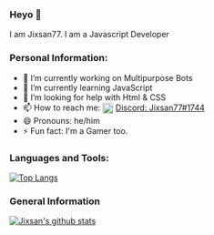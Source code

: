 ### Heyo 👋
I am Jixsan77. I am a Javascript Developer

### Personal Information:
- 🔭 I’m currently working on Multipurpose Bots
- 🌱 I’m currently learning JavaScript
- 🤔 I’m looking for help with Html & CSS
- 📫 How to reach me: <img src="https://discord.com/assets/e05ead6e6ebc08df9291738d0aa6986d.png" width="19px " style="text-align:center" align="center"> <a href="https://discord.com/users/760447160772067338">Discord: Jixsan77#1744</a>
- 😄 Pronouns: he/him
- ⚡ Fun fact: I'm a Gamer too.
### Languages and Tools:
[![Top Langs](https://github-readme-stats.vercel.app/api/top-langs/?username=Jixsan77&layout=compact)](https://github.com/anuraghazra/github-readme-stats)

### General Information
[![Jixsan's github stats](https://github-readme-stats.vercel.app/api?username=Jixsan77&theme=material-palenight&show_icons=true)](https://github.com/anuraghazra/github-readme-stats)
